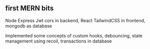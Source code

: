 <h2>first MERN bits</h2>
<p>Node Express Jwt cors in backend, React TailwindCSS in frontend, mongodb as database</p>
<p>Implemented some concepts of custom hooks, debouncing, state management using recoil, transactions in database</p>
